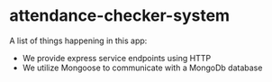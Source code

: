 # attendance-checker-system

A list of things happening in this app:

* We provide express service endpoints using HTTP
* We utilize Mongoose to communicate with a MongoDb database